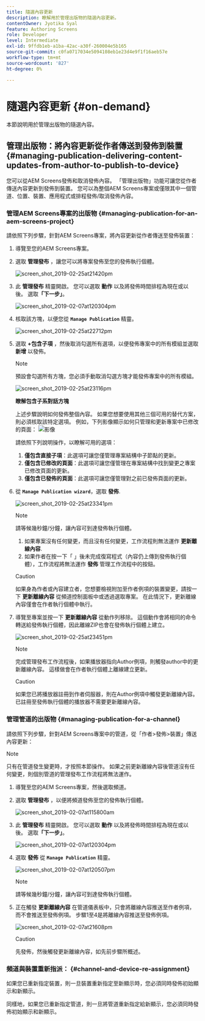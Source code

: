 ```yaml
---
title: 隨選內容更新
description: 瞭解用於管理出版物的隨選內容更新。
contentOwner: Jyotika Syal
feature: Authoring Screens
role: Developer
level: Intermediate
exl-id: 9ffdb1eb-a1ba-42ac-a30f-260004e5b165
source-git-commit: c0fa0717034e5094108eb1e23d4e9f1f16aeb57e
workflow-type: tm+mt
source-wordcount: '827'
ht-degree: 0%

---
```


# 隨選內容更新 {#on-demand}

本節說明用於管理出版物的隨選內容。

## 管理出版物：將內容更新從作者傳送到發佈到裝置 {#managing-publication-delivering-content-updates-from-author-to-publish-to-device}

您可以從AEM Screens發佈和取消發佈內容。 「管理出版物」功能可讓您從作者傳送內容更新到發佈到裝置。 您可以為整個AEM Screens專案或僅限其中一個管道、位置、裝置、應用程式或排程發佈/取消發佈內容。

### 管理AEM Screens專案的出版物 {#managing-publication-for-an-aem-screens-project}

請依照下列步驟，針對AEM Screens專案，將內容更新從作者傳送至發佈裝置：

1. 導覽至您的AEM Screens專案。
1. 選取 **管理發布** ，讓您可以將專案發佈至您的發佈執行個體。

   ![screen_shot_2019-02-25at21420pm](assets/screen_shot_2019-02-25at21420pm.png)

1. 此 **管理發布** 精靈開啟。 您可以選取 **動作** 以及將發佈時間排程為現在或以後。 選取&#x200B;**「下一步」**。

   ![screen_shot_2019-02-07at120304pm](assets/screen_shot_2019-02-07at120304pm.png)

1. 核取該方塊，以便您從 **`Manage Publication`** 精靈。

   ![screen_shot_2019-02-25at22712pm](assets/screen_shot_2019-02-25at22712pm.png)

1. 選取 **+包含子項** ，然後取消勾選所有選項，以便發佈專案中的所有模組並選取 **新增** 以發佈。

   >[!NOTE]
   >
   >預設會勾選所有方塊，您必須手動取消勾選方塊才能發佈專案中的所有模組。

   ![screen_shot_2019-02-25at23116pm](assets/screen_shot_2019-02-25at23116pm.png)

   **瞭解包含子系對話方塊**

   上述步驟說明如何發佈整個內容。 如果您想要使用其他三個可用的替代方案，則必須核取該特定選項。
例如，下列影像顯示如何只管理和更新專案中已修改的頁面：
   ![影像](assets/author-publish-manage.png)

   請依照下列說明操作，以瞭解可用的選項：

   1. **僅包含直接子項**：此選項可讓您僅管理專案結構中子節點的更新。
   1. **僅包含已修改的頁面**：此選項可讓您僅管理在專案結構中找到變更之專案已修改頁面的更新。
   1. **僅包含已發佈的頁面**：此選項可讓您僅管理對之前已發佈頁面的更新。


1. 從 **`Manage Publication wizard`**，選取 **發佈**.

   ![screen_shot_2019-02-25at23341pm](assets/screen_shot_2019-02-25at23341pm.png)

   >[!NOTE]
   >
   >請等候幾秒鐘/分鐘，讓內容可到達發佈執行個體。
   >
   >
   >    1. 如果專案沒有任何變更，而且沒有任何變更，工作流程則無法運作 **更新離線內容**.
   >    1. 如果作者在按一下「 」後未完成復寫程式（內容仍上傳到發佈執行個體），工作流程將無法運作 **發佈** 管理工作流程中的按鈕。

   >[!CAUTION]
   >如果身為作者或內容建立者，您想要檢視附加至作者例項的裝置變更，請按一下 **更新離線內容** 從頻道控制面板中或透過選取專案。 在此情況下，更新離線內容僅會在作者執行個體中執行。

1. 導覽至專案並按一下 **更新離線內容** 從動作列移除。 這個動作會將相同的命令轉送給發佈執行個體，因此離線ZIP也會在發佈執行個體上建立。

   ![screen_shot_2019-02-25at23451pm](assets/screen_shot_2019-02-25at23451pm.png)


   >[!NOTE]
   >
   >完成管理發布工作流程後，如果播放器指向Author例項，則觸發author中的更新離線內容。 這樣做會在作者執行個體上離線建立更新。

   >[!CAUTION]
   >
   >如果您已將播放器註冊到作者伺服器，則在Author例項中觸發更新離線內容。 已註冊至發佈執行個體的播放器不需要更新離線內容。

### 管理管道的出版物 {#managing-publication-for-a-channel}

請依照下列步驟，針對AEM Screens專案中的管道，從「作者>發佈>裝置」傳送內容更新：

>[!NOTE]
>
>只有在管道發生變更時，才按照本節操作。 如果之前更新離線內容後管道沒有任何變更，則個別管道的管理發布工作流程將無法運作。

1. 導覽至您的AEM Screens專案，然後選取頻道。
1. 選取 **管理發布** ，以便將頻道發佈至您的發佈執行個體。

   ![screen_shot_2019-02-07at115800am](assets/screen_shot_2019-02-07at115800am.png)

1. 此 **管理發布** 精靈開啟。 您可以選取 **動作** 以及將發佈時間排程為現在或以後。 選取&#x200B;**「下一步」**。

   ![screen_shot_2019-02-07at120304pm](assets/screen_shot_2019-02-07at120304pm.png)

1. 選取 **發佈** 從 **`Manage Publication`** 精靈。

   ![screen_shot_2019-02-07at120507pm](assets/screen_shot_2019-02-07at120507pm.png)

   >[!NOTE]
   >
   >請等候幾秒鐘/分鐘，讓內容可到達發佈執行個體。

1. 正在觸發 **更新離線內容** 在管道儀表板中，只會將離線內容推送至作者例項，而不會推送至發佈例項。 步驟1至4是將離線內容推送至發佈例項。

   ![screen_shot_2019-02-07at21608pm](assets/screen_shot_2019-02-07at21608pm.png)

   >[!CAUTION]
   >
   >先發佈，然後觸發更新離線內容，如先前步驟所概述。

### 頻道與裝置重新指派： {#channel-and-device-re-assignment}

如果您已重新指定裝置，則一旦裝置重新指定至新顯示時，您必須同時發佈初始顯示和新顯示。

同樣地，如果您已重新指定管道，則一旦將管道重新指定給新顯示，您必須同時發佈初始顯示和新顯示。

